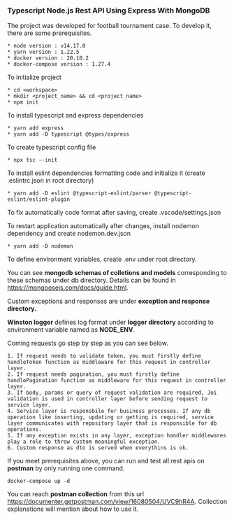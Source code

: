 ### **Typescript Node.js Rest API Using Express With MongoDB**

The project was developed for football tournament case. To develop it, there are some prerequisites.

    * node version : v14.17.0
    * yarn version : 1.22.5
    * docker version : 20.10.2
    * docker-compose version : 1.27.4

To initialize project

    * cd <workspace>
    * mkdir <project_name> && cd <project_name>
    * npm init

To install typescript and express dependencies

    * yarn add express
    * yarn add -D typescript @types/express
    
To create typescript config file

    * npx tsc --init
    
To install eslint dependencies formatting code and initialize it (create .eslintrc.json in root directory)

    * yarn add -D eslint @typescript-eslint/parser @typescript-eslint/eslint-plugin
    
To fix automatically code format after saving, create .vscode/settings.json

To restart application automatically after changes, install nodemon dependency and create nodemon.dev.json

    * yarn add -D nodemon

To define environment variables, create .env under root directory.

You can see **mongodb schemas of colletions and models** corresponding to these schemas under db directory. Details can be found in https://mongoosejs.com/docs/guide.html.

Custom exceptions and responses are under **exception and response directory.**

**Winston logger** defines log format under **logger directory** according to environment variable named as **NODE_ENV**.

Coming requests go step by step as you can see below.

    1. If request needs to validate token, you must firstly define handleToken function as middleware for this request in controller layer.
    2. If request needs pagination, you must firstly define handlePagination function as middleware for this request in controller layer.
    3. If body, params or query of request validation are required, Joi validation is used in controller layer before sending request to service layer.
    4. Service layer is responsbile for business processes. If any db operation like inserting, updating or getting is required, service layer communicates with repository layer that is responsible for db operations.
    5. If any exception exists in any layer, exception handler middlewares play a role to throw custom meaningful exception.
    6. Custom response as dto is served when everythins is ok.

If you meet prerequisites above, you can run and test all rest apis on **postman** by only running one command.

    docker-compose up -d

You can reach **postman collection** from this url https://documenter.getpostman.com/view/16080504/UVC9hR4A. Collection explanations will mention about how to use it.

    




    

